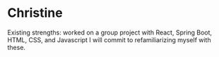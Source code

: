 # Christine
Existing strengths: worked on a group project with React, Spring Boot, HTML, CSS, and Javascript
I will commit to refamiliarizing myself with these.

